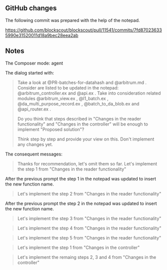 ## GitHub changes

The following commit was prepared with the help of the notepad.

https://github.com/blockscout/blockscout/pull/11541/commits/7fd870236335990e31520011d18a9bec28eea2ab

## Notes

The Composer mode: agent

The dialog started with:

> Take a look at @PR-batches-for-datahash  and @arbitrum.md . Consider are listed to be updated in the notepad: @arbitrum_controller.ex and @api.ex . Take into consideration related modules @arbitrum_view.ex , @l1_batch.ex , @da_multi_purpose_record.ex , @batch_to_da_blob.ex and @api_router.ex .
> 
> Do you think that steps described in "Changes in the reader functionality" and "Changes in the controller" will be enough to implement "Proposed solution"?
> 
> Think step by step and provide your view on this. Don't implement any changes yet. 

The consequent messages:

> Thanks for recommendation, let's omit them so far. Let's implement the step 1 from "Changes in the reader functionality"

After the previous prompt the step 1 in the notepad was updated to insert the new function name.

> Let's implement the step 2 from "Changes in the reader functionality"

After the previous prompt the step 2 in the notepad was updated to insert the new function name.

> Let's implement the step 3 from "Changes in the reader functionality"

> Let's implement the step 4 from "Changes in the reader functionality"

> Let's implement the step 5 from "Changes in the reader functionality"

> Let's implement the step 1 from "Changes in the controller"

> Let's implement the remaing steps 2, 3 and 4 from "Changes in the controller"
